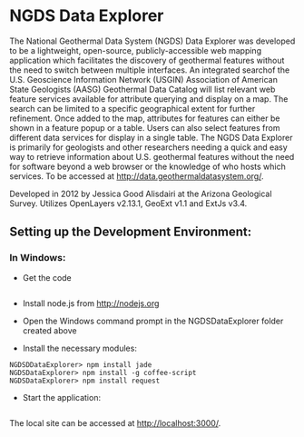 # NGDS Data Explorer

The National Geothermal Data System (NGDS) Data Explorer was developed to be a lightweight, open-source, publicly-accessible web mapping application which facilitates the discovery of geothermal features without the need to switch between multiple interfaces. An integrated searchof the U.S. Geoscience Information Network (USGIN) Association of American State Geologists (AASG) Geothermal Data Catalog will list relevant web feature services available for attribute querying and display on a map. The search can be limited to a specific geographical extent for further refinement. Once added to the map, attributes for features can either be shown in a feature popup or a table. Users can also select features from different data services for display in a single table. The NGDS Data Explorer is primarily for geologists and other researchers needing a quick and easy way to retrieve information about U.S. geothermal features without the need for software beyond a web browser or the knowledge of who hosts which services. To be accessed at http://data.geothermaldatasystem.org/.

Developed in 2012 by Jessica Good Alisdairi at the Arizona Geological Survey. 
Utilizes OpenLayers v2.13.1, GeoExt v1.1 and ExtJs v3.4.

## Setting up the Development Environment:

### In Windows:

* Get the code

```git clone git@github.com:usgin/NGDSDataExplorer
```	

* Install node.js from http://nodejs.org

* Open the Windows command prompt in the NGDSDataExplorer folder created above
* Install the necessary modules:

```NGDSDataExplorer> npm install express
NGDSDDataExplorer> npm install jade
NGDSDataExplorer> npm install -g coffee-script
NGDSDataExplorer> npm install request
```

* Start the application:

```NGDSDataExplorer> coffee app.coffee
```

The local site can be accessed at [http://localhost:3000/](http://localhost:3000/).